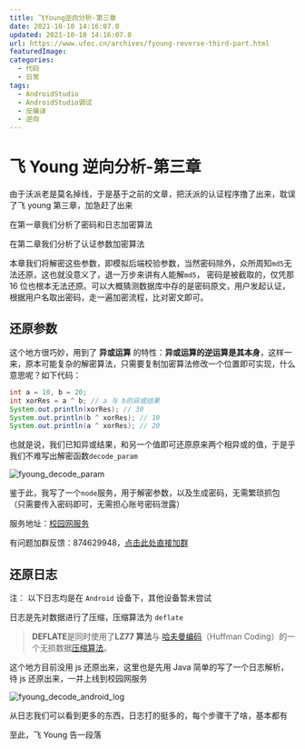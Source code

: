 ```yaml
---
title: 飞Young逆向分析-第三章
date: 2021-10-10 14:16:07.0
updated: 2021-10-10 14:16:07.0
url: https://www.ufec.cn/archives/fyoung-reverse-third-part.html
featuredImage:
categories:
  - 代码
  - 日常
tags:
  - AndroidStudio
  - AndroidStudio调试
  - 反编译
  - 逆向
---
```


# 飞 Young 逆向分析-第三章

由于沃派老是莫名掉线，于是基于之前的文章，把沃派的认证程序撸了出来，耽误了飞 young 第三章，加急赶了出来

在第一章我们分析了密码和日志加密算法

在第二章我们分析了认证参数加密算法

本章我们将解密这些参数，即模拟后端校验参数，当然密码除外，众所周知`md5`无法还原，这也就没意义了，退一万步来讲有人能解`md5`， 密码是被截取的，仅凭那 16 位也根本无法还原。可以大概猜测数据库中存的是密码原文，用户发起认证，根据用户名取出密码，走一遍加密流程，比对密文即可。

## 还原参数

这个地方很巧妙，用到了 **异或运算** 的特性：**异或运算的逆运算是其本身**，这样一来，原本可能复杂的解密算法，只需要复制加密算法修改一个位置即可实现，什么意思呢？如下代码：

```java
int a = 10, b = 20;
int xorRes = a ^ b; // a 与 b的异或结果
System.out.println(xorRes); // 30
System.out.println(b ^ xorRes); // 10
System.out.println(a ^ xorRes); // 20
```

也就是说，我们已知异或结果，和另一个值即可还原原来两个相异或的值，于是乎我们不难写出解密函数`decode_param`

![fyoung_decode_param](https://my-static.ufec.cn/blog/bb94178f82e971bfc06b114f98288f5d.png)

鉴于此，我写了一个`node`服务，用于解密参数，以及生成密码，无需繁琐抓包（只需要传入密码即可，无需担心账号密码泄露）

服务地址：[校园网服务](http://schoolnet.ufec.cn/)

有问题加群反馈：874629948，[点击此处直接加群](https://jq.qq.com/?_wv=1027&k=qTTYmb8v)

## 还原日志

注： 以下日志均是在 `Android` 设备下，其他设备暂未尝试

日志是先对数据进行了压缩，压缩算法为 `deflate`

> **DEFLATE**是同时使用了**LZ77 算法**与 [哈夫曼编码](https://baike.baidu.com/item/哈夫曼编码/1719730)（Huffman Coding）的一个无损数据[压缩算法](https://baike.baidu.com/item/压缩算法/2762648)。

这个地方目前没用 js 还原出来，这里也是先用 Java 简单的写了一个日志解析，待 js 还原出来，一并上线到校园网服务

![fyoung_decode_android_log](https://my-static.ufec.cn/blog/999b66cbe5f6629390975c1e0a2b1b29.png)

从日志我们可以看到更多的东西，日志打的挺多的，每个步骤干了啥，基本都有

至此，飞 Young 告一段落
